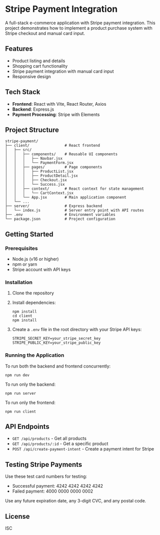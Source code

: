 # Stripe Payment Integration

A full-stack e-commerce application with Stripe payment integration. This project demonstrates how to implement a product purchase system with Stripe checkout and manual card input.

## Features

- Product listing and details
- Shopping cart functionality
- Stripe payment integration with manual card input
- Responsive design

## Tech Stack

- **Frontend**: React with Vite, React Router, Axios
- **Backend**: Express.js
- **Payment Processing**: Stripe with Elements

## Project Structure

```
stripe-payment/
├── client/                # React frontend
│   ├── src/
│   │   ├── components/    # Reusable UI components
│   │   │   ├── Navbar.jsx
│   │   │   └── PaymentForm.jsx
│   │   ├── pages/         # Page components
│   │   │   ├── ProductList.jsx
│   │   │   ├── ProductDetail.jsx
│   │   │   ├── Checkout.jsx
│   │   │   └── Success.jsx
│   │   ├── context/       # React context for state management
│   │   │   └── CartContext.jsx
│   │   └── App.jsx        # Main application component
│   └── ...
├── server/                # Express backend
│   └── index.js           # Server entry point with API routes
├── .env                   # Environment variables
└── package.json           # Project configuration
```

## Getting Started

### Prerequisites

- Node.js (v16 or higher)
- npm or yarn
- Stripe account with API keys

### Installation

1. Clone the repository
2. Install dependencies:
   ```
   npm install
   cd client
   npm install
   ```

3. Create a `.env` file in the root directory with your Stripe API keys:
   ```
   STRIPE_SECRET_KEY=your_stripe_secret_key
   STRIPE_PUBLIC_KEY=your_stripe_public_key
   ```

### Running the Application

To run both the backend and frontend concurrently:

```
npm run dev
```

To run only the backend:

```
npm run server
```

To run only the frontend:

```
npm run client
```

## API Endpoints

- `GET /api/products` - Get all products
- `GET /api/products/:id` - Get a specific product
- `POST /api/create-payment-intent` - Create a payment intent for Stripe

## Testing Stripe Payments

Use these test card numbers for testing:

- Successful payment: 4242 4242 4242 4242
- Failed payment: 4000 0000 0000 0002

Use any future expiration date, any 3-digit CVC, and any postal code.

## License

ISC